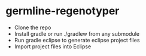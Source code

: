 # germline-regenotyper
- Clone the repo
- Install gradle or run ./gradlew from any submodule
- Run gradle eclipse to generate eclipse project files
- Import project files into Eclipse
